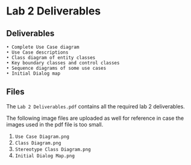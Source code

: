 # Lab 2 Deliverables

## Deliverables

```
• Complete Use Case diagram
• Use Case descriptions
• Class diagram of entity classes
• Key boundary classes and control classes
• Sequence diagrams of some use cases
• Initial Dialog map
```

## Files

The `Lab 2 Deliverables.pdf` contains all the required lab 2 deliverables.

The following image files are uploaded as well for reference in case the images used in the pdf file is too small.

1. `Use Case Diagram.png`
2. `Class Diagram.png`
3. `Stereotype Class Diagram.png`
4. `Initial Dialog Map.png`
